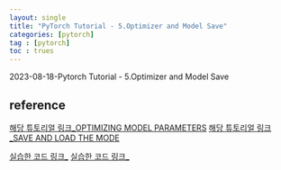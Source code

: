 ```yaml
---
layout: single
title: "PyTorch Tutorial - 5.Optimizer and Model Save"
categories: [pytorch]
tag : [pytorch]
toc : trues
---
```

2023-08-18-Pytorch Tutorial - 5.Optimizer and Model Save

## reference

[해당 튜토리얼 링크_OPTIMIZING MODEL PARAMETERS](https://pytorch.org/tutorials/beginner/basics/optimization_tutorial.html)
[해당 튜토리얼 링크_SAVE AND LOAD THE MODE](https://pytorch.org/tutorials/beginner/basics/saveloadrun_tutorial.html)

[실습한 코드 링크_](https://github.com/LeeJeaHyuk/dacon/blob/master/torch_tutorial/6_Optimizing%20Model%20Parameters.ipynb)
[실습한 코드 링크_](https://github.com/LeeJeaHyuk/dacon/blob/master/torch_tutorial/7_Save%20and%20Load%20the%20Model.ipynb)